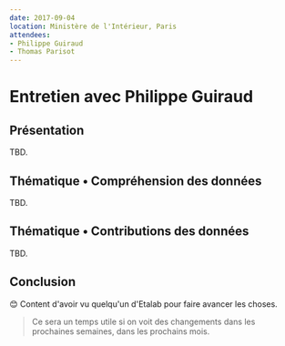 ```yaml
---
date: 2017-09-04
location: Ministère de l'Intérieur, Paris
attendees:
- Philippe Guiraud
- Thomas Parisot
---
```


# Entretien avec Philippe Guiraud

## Présentation

TBD.

## Thématique • Compréhension des données

TBD.

## Thématique • Contributions des données

TBD.

## Conclusion

😊 Content d'avoir vu quelqu'un d'Etalab pour faire avancer les choses.

> Ce sera un temps utile si on voit des changements dans les prochaines semaines, dans les prochains mois.